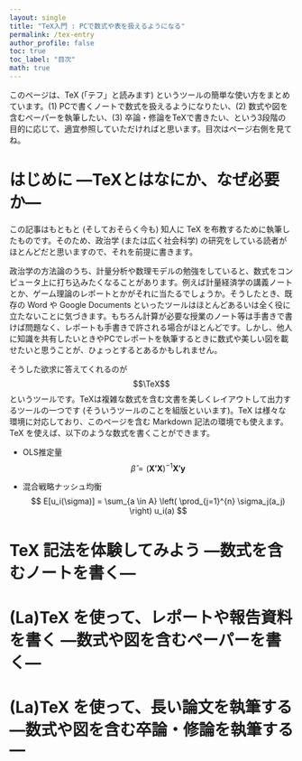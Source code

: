 ```yaml
---
layout: single
title: "TeX入門 : PCで数式や表を扱えるようになる"
permalink: /tex-entry
author_profile: false
toc: true
toc_label: "目次"
math: true
---
```


このページは、TeX (「テフ」と読みます) というツールの簡単な使い方をまとめています。(1) PCで書くノートで数式を扱えるようになりたい、(2) 数式や図を含むペーパーを執筆したい、(3) 卒論・修論をTeXで書きたい、という3段階の目的に応じて、適宜参照していただければと思います。目次はページ右側を見てね。


# はじめに ―TeXとはなにか、なぜ必要か―
この記事はもともと (そしておそらく今も) 知人に TeX を布教するために執筆したものです。そのため、政治学 (または広く社会科学) の研究をしている読者がほとんどだと思いますので、それを前提に書きます。

政治学の方法論のうち、計量分析や数理モデルの勉強をしていると、数式をコンピュータ上に打ち込みたくなることがあります。例えば計量経済学の講義ノートとか、ゲーム理論のレポートとかがそれに当たるでしょうか。そうしたとき、既存の Word や Google Documents といったツールはほとんどあるいは全く役に立たないことに気づきます。もちろん計算が必要な授業のノート等は手書きで書けば問題なく、レポートも手書きで許される場合がほとんどです。しかし、他人に知識を共有したいときやPCでレポートを執筆するときに数式や美しい図を載せたいと思うことが、ひょっとするとあるかもしれません。

そうした欲求に答えてくれるのが $$\TeX$$ というツールです。TeXは複雑な数式を含む文書を美しくレイアウトして出力するツールの一つです (そういうツールのことを組版といいます)。TeX は様々な環境に対応しており、このページを含む Markdown 記法の環境でも使えます。TeX を使えば、以下のような数式を書くことができます。

- OLS推定量
$$
\hat{\beta} = (\mathbf{X'X})^{-1}\mathbf{X'y}
$$

- 混合戦略ナッシュ均衡
$$
E[u_i(\sigma)] = \sum_{a \in A} \left( \prod_{j=1}^{n} \sigma_j(a_j) \right) u_i(a)
$$


# TeX 記法を体験してみよう ―数式を含むノートを書く―
# (La)TeX を使って、レポートや報告資料を書く ―数式や図を含むペーパーを書く―
# (La)TeX を使って、長い論文を執筆する ―数式や図を含む卒論・修論を執筆する―